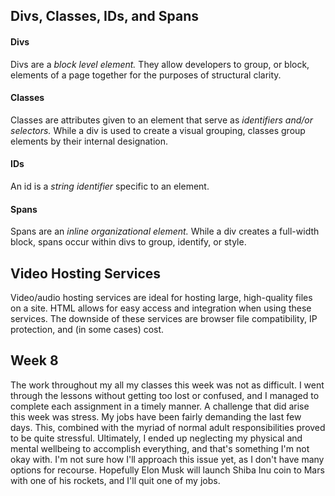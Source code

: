 ## **Divs, Classes, IDs, and Spans** ##

#### Divs ####

Divs are a *block level element.* They allow developers to group, or block, elements of a page together for the purposes of structural clarity.

#### Classes ####

Classes are attributes given to an element that serve as *identifiers and/or selectors.* While a div is used to create a visual grouping, classes group elements by their internal designation.

#### IDs ####

An id is a *string identifier* specific to an element.

#### Spans ####

Spans are an *inline organizational element.* While a div creates a full-width block, spans occur within divs to group, identify, or style.

## **Video Hosting Services** ##

Video/audio hosting services are ideal for hosting large, high-quality files on a site. HTML allows for easy access and integration when using these services. The downside of these services are browser file compatibility, IP protection, and (in some cases) cost.

## **Week 8** ##

The work throughout my all my classes this week was not as difficult. I went through the lessons without getting too lost or confused, and I managed to complete each assignment in a timely manner. A challenge that did arise this week was stress. My jobs have been fairly demanding the last few days. This, combined with the myriad of normal adult responsibilities proved to be quite stressful. Ultimately, I ended up neglecting my physical and mental wellbeing to accomplish everything, and that's something I'm not okay with. I'm not sure how I'll approach this issue yet, as I don't have many options for recourse. Hopefully Elon Musk will launch Shiba Inu coin to Mars with one of his rockets, and I'll quit one of my jobs.
